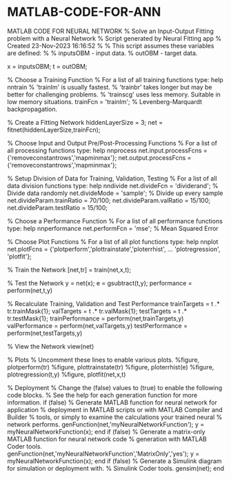 # MATLAB-CODE-FOR-ANN
MATLAB CODE FOR NEURAL NETWORK 
% Solve an Input-Output Fitting problem with a Neural Network
% Script generated by Neural Fitting app
% Created 23-Nov-2023 16:16:52
%
% This script assumes these variables are defined:
%
%   inputsOBM - input data.
%   outOBM - target data.
 
x = inputsOBM;
t = outOBM;
 
% Choose a Training Function
% For a list of all training functions type: help nntrain
% 'trainlm' is usually fastest.
% 'trainbr' takes longer but may be better for challenging problems.
% 'trainscg' uses less memory. Suitable in low memory situations.
trainFcn = 'trainlm';  % Levenberg-Marquardt backpropagation.
 
% Create a Fitting Network
hiddenLayerSize = 3;
net = fitnet(hiddenLayerSize,trainFcn);
 
% Choose Input and Output Pre/Post-Processing Functions
% For a list of all processing functions type: help nnprocess
net.input.processFcns = {'removeconstantrows','mapminmax'};
net.output.processFcns = {'removeconstantrows','mapminmax'};
 
% Setup Division of Data for Training, Validation, Testing
% For a list of all data division functions type: help nndivide
net.divideFcn = 'dividerand';  % Divide data randomly
net.divideMode = 'sample';  % Divide up every sample
net.divideParam.trainRatio = 70/100;
net.divideParam.valRatio = 15/100;
net.divideParam.testRatio = 15/100;
 
% Choose a Performance Function
% For a list of all performance functions type: help nnperformance
net.performFcn = 'mse';  % Mean Squared Error
 
% Choose Plot Functions
% For a list of all plot functions type: help nnplot
net.plotFcns = {'plotperform','plottrainstate','ploterrhist', ...
    'plotregression', 'plotfit'};
 
% Train the Network
[net,tr] = train(net,x,t);
 
% Test the Network
y = net(x);
e = gsubtract(t,y);
performance = perform(net,t,y)
 
% Recalculate Training, Validation and Test Performance
trainTargets = t .* tr.trainMask{1};
valTargets = t .* tr.valMask{1};
testTargets = t .* tr.testMask{1};
trainPerformance = perform(net,trainTargets,y)
valPerformance = perform(net,valTargets,y)
testPerformance = perform(net,testTargets,y)
 
% View the Network
view(net)
 
% Plots
% Uncomment these lines to enable various plots.
%figure, plotperform(tr)
%figure, plottrainstate(tr)
%figure, ploterrhist(e)
%figure, plotregression(t,y)
%figure, plotfit(net,x,t)
 
% Deployment
% Change the (false) values to (true) to enable the following code blocks.
% See the help for each generation function for more information.
if (false)
    % Generate MATLAB function for neural network for application
    % deployment in MATLAB scripts or with MATLAB Compiler and Builder
    % tools, or simply to examine the calculations your trained neural
    % network performs.
    genFunction(net,'myNeuralNetworkFunction');
    y = myNeuralNetworkFunction(x);
end
if (false)
    % Generate a matrix-only MATLAB function for neural network code
    % generation with MATLAB Coder tools.
    genFunction(net,'myNeuralNetworkFunction','MatrixOnly','yes');
    y = myNeuralNetworkFunction(x);
end
if (false)
    % Generate a Simulink diagram for simulation or deployment with.
    % Simulink Coder tools.
    gensim(net);
end


